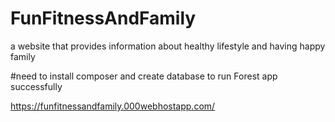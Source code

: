# FunFitnessAndFamily
a website that provides information about healthy lifestyle and having happy family

#need to install composer and create database to run Forest app successfully

https://funfitnessandfamily.000webhostapp.com/
